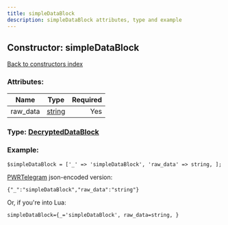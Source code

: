 ```yaml
---
title: simpleDataBlock
description: simpleDataBlock attributes, type and example
---
```

## Constructor: simpleDataBlock  
[Back to constructors index](index.md)



### Attributes:

| Name     |    Type       | Required |
|----------|:-------------:|---------:|
|raw\_data|[string](../types/string.md) | Yes|



### Type: [DecryptedDataBlock](../types/DecryptedDataBlock.md)


### Example:

```
$simpleDataBlock = ['_' => 'simpleDataBlock', 'raw_data' => string, ];
```  

[PWRTelegram](https://pwrtelegram.xyz) json-encoded version:

```
{"_":"simpleDataBlock","raw_data":"string"}
```


Or, if you're into Lua:  


```
simpleDataBlock={_='simpleDataBlock', raw_data=string, }

```


